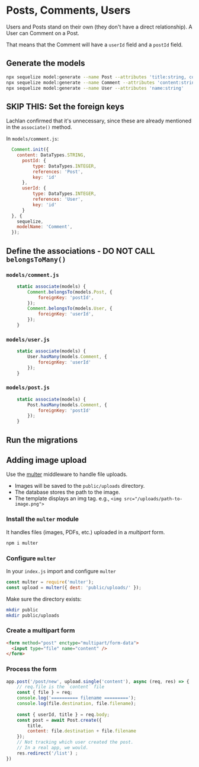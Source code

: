 # Posts, Comments, Users

Users and Posts stand on their own (they don't have a direct relationship).
A User can Comment on a Post.

That means that the Comment will have a `userId` field and a `postId` field.


## Generate the models

```sh
npx sequelize model:generate --name Post --attributes 'title:string, content:string'
npx sequelize model:generate --name Comment --attributes 'content:string, postId:integer, userId:integer'
npx sequelize model:generate --name User --attributes 'name:string'
```

## SKIP THIS: Set the foreign keys

Lachlan confirmed that it's unnecessary, since these are already mentioned in the `associate()` method.

In `models/comment.js`:

```js
  Comment.init({
    content: DataTypes.STRING,
      postId: {
          type: DataTypes.INTEGER,
          references: 'Post',
          key: 'id'
      },
      userId: {
          type: DataTypes.INTEGER,
          references: 'User',
          key: 'id'
      }
  }, {
    sequelize,
    modelName: 'Comment',
  });
```


## Define the associations - DO NOT CALL `belongsToMany()`

### `models/comment.js`

```js
    static associate(models) {
        Comment.belongsTo(models.Post, {
            foreignKey: 'postId',
        });
        Comment.belongsTo(models.User, {
            foreignKey: 'userId',
        });
    }
```

### `models/user.js`

```js
    static associate(models) {
        User.hasMany(models.Comment, {
            foreignKey: 'userId'
        });
    }
```

### `models/post.js`

```js
    static associate(models) {
        Post.hasMany(models.Comment, {
            foreignKey: 'postId'
        });
    }
```

## Run the migrations

## Adding image upload


Use the [multer](http://expressjs.com/en/resources/middleware/multer.html) middleware to handle file uploads.

- Images will be saved to the `public/uploads` directory.
- The database stores the path to the image.
- The template displays an img tag. e.g., `<img src="/uploads/path-to-image.png">`

### Install the `multer` module

It handles files (images, PDFs, etc.) uploaded in a *multipart* form.

```sh
npm i multer
```

### Configure `multer`

In your `index.js` import and configure `multer`

```js
const multer = require('multer');
const upload = multer({ dest: 'public/uploads/' });
```

Make sure the directory exists:

```sh
mkdir public
mkdir public/uploads
```

### Create a multipart form

```html
<form method="post" enctype="multipart/form-data">
  <input type="file" name="content" />
</form>
```

### Process the form

```js
app.post('/post/new', upload.single('content'), async (req, res) => {
    // req.file is the `content` file
    const { file } = req;
    console.log('========== filename =========');
    console.log(file.destination, file.filename);
    
    const { userId, title } = req.body;
    const post = await Post.create({
        title,
        content: file.destination + file.filename
    });
    // Not tracking which user created the post.
    // In a real app, we would.
    res.redirect('/list') ;
})
```
